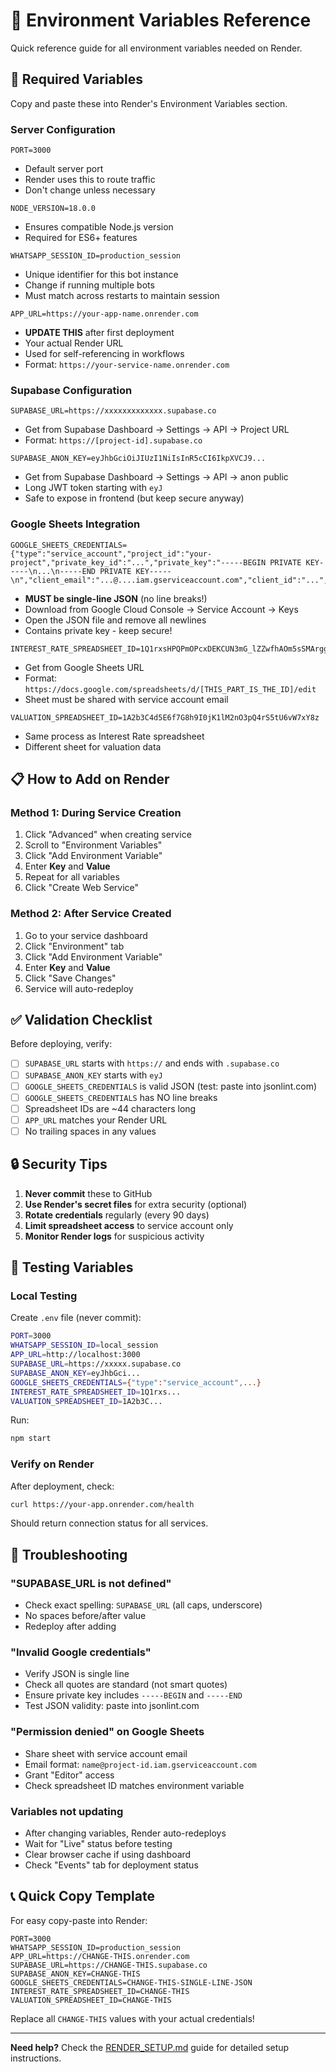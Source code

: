 # 📝 Environment Variables Reference

Quick reference guide for all environment variables needed on Render.

## 🔴 Required Variables

Copy and paste these into Render's Environment Variables section.

### Server Configuration

```
PORT=3000
```
- Default server port
- Render uses this to route traffic
- Don't change unless necessary

```
NODE_VERSION=18.0.0
```
- Ensures compatible Node.js version
- Required for ES6+ features

```
WHATSAPP_SESSION_ID=production_session
```
- Unique identifier for this bot instance
- Change if running multiple bots
- Must match across restarts to maintain session

```
APP_URL=https://your-app-name.onrender.com
```
- **UPDATE THIS** after first deployment
- Your actual Render URL
- Used for self-referencing in workflows
- Format: `https://your-service-name.onrender.com`

### Supabase Configuration

```
SUPABASE_URL=https://xxxxxxxxxxxxx.supabase.co
```
- Get from Supabase Dashboard → Settings → API → Project URL
- Format: `https://[project-id].supabase.co`

```
SUPABASE_ANON_KEY=eyJhbGciOiJIUzI1NiIsInR5cCI6IkpXVCJ9...
```
- Get from Supabase Dashboard → Settings → API → anon public
- Long JWT token starting with `eyJ`
- Safe to expose in frontend (but keep secure anyway)

### Google Sheets Integration

```
GOOGLE_SHEETS_CREDENTIALS={"type":"service_account","project_id":"your-project","private_key_id":"...","private_key":"-----BEGIN PRIVATE KEY-----\n...\n-----END PRIVATE KEY-----\n","client_email":"...@....iam.gserviceaccount.com","client_id":"...","auth_uri":"https://accounts.google.com/o/oauth2/auth","token_uri":"https://oauth2.googleapis.com/token","auth_provider_x509_cert_url":"https://www.googleapis.com/oauth2/v1/certs","client_x509_cert_url":"..."}
```
- **MUST be single-line JSON** (no line breaks!)
- Download from Google Cloud Console → Service Account → Keys
- Open the JSON file and remove all newlines
- Contains private key - keep secure!

```
INTEREST_RATE_SPREADSHEET_ID=1Q1rxsHPQPmOPcxDEKCUN3mG_lZZwfhAOm5sSMArggT8
```
- Get from Google Sheets URL
- Format: `https://docs.google.com/spreadsheets/d/[THIS_PART_IS_THE_ID]/edit`
- Sheet must be shared with service account email

```
VALUATION_SPREADSHEET_ID=1A2b3C4d5E6f7G8h9I0jK1lM2nO3pQ4rS5tU6vW7xY8z
```
- Same process as Interest Rate spreadsheet
- Different sheet for valuation data

## 📋 How to Add on Render

### Method 1: During Service Creation

1. Click "Advanced" when creating service
2. Scroll to "Environment Variables"
3. Click "Add Environment Variable"
4. Enter **Key** and **Value**
5. Repeat for all variables
6. Click "Create Web Service"

### Method 2: After Service Created

1. Go to your service dashboard
2. Click "Environment" tab
3. Click "Add Environment Variable"
4. Enter **Key** and **Value**
5. Click "Save Changes"
6. Service will auto-redeploy

## ✅ Validation Checklist

Before deploying, verify:

- [ ] `SUPABASE_URL` starts with `https://` and ends with `.supabase.co`
- [ ] `SUPABASE_ANON_KEY` starts with `eyJ`
- [ ] `GOOGLE_SHEETS_CREDENTIALS` is valid JSON (test: paste into jsonlint.com)
- [ ] `GOOGLE_SHEETS_CREDENTIALS` has NO line breaks
- [ ] Spreadsheet IDs are ~44 characters long
- [ ] `APP_URL` matches your Render URL
- [ ] No trailing spaces in any values

## 🔒 Security Tips

1. **Never commit** these to GitHub
2. **Use Render's secret files** for extra security (optional)
3. **Rotate credentials** regularly (every 90 days)
4. **Limit spreadsheet access** to service account only
5. **Monitor Render logs** for suspicious activity

## 🔧 Testing Variables

### Local Testing

Create `.env` file (never commit):

```bash
PORT=3000
WHATSAPP_SESSION_ID=local_session
APP_URL=http://localhost:3000
SUPABASE_URL=https://xxxxx.supabase.co
SUPABASE_ANON_KEY=eyJhbGci...
GOOGLE_SHEETS_CREDENTIALS={"type":"service_account",...}
INTEREST_RATE_SPREADSHEET_ID=1Q1rxs...
VALUATION_SPREADSHEET_ID=1A2b3C...
```

Run:
```bash
npm start
```

### Verify on Render

After deployment, check:

```bash
curl https://your-app.onrender.com/health
```

Should return connection status for all services.

## 🐛 Troubleshooting

### "SUPABASE_URL is not defined"

- Check exact spelling: `SUPABASE_URL` (all caps, underscore)
- No spaces before/after value
- Redeploy after adding

### "Invalid Google credentials"

- Verify JSON is single line
- Check all quotes are standard (not smart quotes)
- Ensure private key includes `-----BEGIN` and `-----END`
- Test JSON validity: paste into jsonlint.com

### "Permission denied" on Google Sheets

- Share sheet with service account email
- Email format: `name@project-id.iam.gserviceaccount.com`
- Grant "Editor" access
- Check spreadsheet ID matches environment variable

### Variables not updating

- After changing variables, Render auto-redeploys
- Wait for "Live" status before testing
- Clear browser cache if using dashboard
- Check "Events" tab for deployment status

## 📞 Quick Copy Template

For easy copy-paste into Render:

```
PORT=3000
WHATSAPP_SESSION_ID=production_session
APP_URL=https://CHANGE-THIS.onrender.com
SUPABASE_URL=https://CHANGE-THIS.supabase.co
SUPABASE_ANON_KEY=CHANGE-THIS
GOOGLE_SHEETS_CREDENTIALS=CHANGE-THIS-SINGLE-LINE-JSON
INTEREST_RATE_SPREADSHEET_ID=CHANGE-THIS
VALUATION_SPREADSHEET_ID=CHANGE-THIS
```

Replace all `CHANGE-THIS` values with your actual credentials!

---

**Need help?** Check the [RENDER_SETUP.md](./RENDER_SETUP.md) guide for detailed setup instructions.
